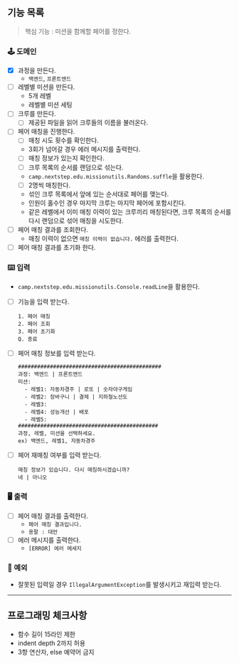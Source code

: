 ## 기능 목록

> 핵심 기능 : 미션을 함께할 페어를 정한다.

### 🕹️ 도메인

- [x] 과정을 만든다.
    - `백엔드`, `프론트엔드`
- [ ] 레벨별 미션을 만든다.
    - 5개 레벨
    - 레벨별 미션 세팅
- [ ] 크루를 만든다.
    - [ ] 제공된 파일을 읽어 크루들의 이름을 불러온다.
- [ ] 페어 매칭을 진행한다.
    - [ ] 매칭 시도 횟수를 확인한다.
    - 3회가 넘어갈 경우 에러 메시지를 출력한다.
    - [ ] 매칭 정보가 있는지 확인한다.
    - [ ] 크루 목록의 순서를 랜덤으로 섞는다.
    - `camp.nextstep.edu.missionutils.Randoms.suffle`을 활용한다.
    - [ ] 2명씩 매칭한다.
    - 섞인 크루 목록에서 앞에 있는 순서대로 페어를 맺는다.
    - 인원이 홀수인 경우 마지막 크루는 마지막 페어에 포함시킨다.
    - 같은 레벨에서 이미 매칭 이력이 있는 크루끼리 매칭된다면, 크루 목록의 순서를 다시 랜덤으로 섞어 매칭을 시도한다.
- [ ] 페어 매칭 결과를 조회한다.
    - 매칭 이력이 없으면 `매칭 이력이 없습니다.` 에러를 출력한다.
- [ ] 페어 매칭 결과를 초기화 한다.

### ⌨️ 입력

- `camp.nextstep.edu.missionutils.Console.readLine`을 활용한다.
- [ ] 기능을 입력 받는다.
    ```text
    1. 페어 매칭
    2. 페어 조회
    3. 페어 초기화
    Q. 종료
    ```
- [ ] 페어 매칭 정보를 입력 받는다.
    ```text
    #############################################
    과정: 백엔드 | 프론트엔드
    미션:
      - 레벨1: 자동차경주 | 로또 | 숫자야구게임
      - 레벨2: 장바구니 | 결제 | 지하철노선도
      - 레벨3: 
      - 레벨4: 성능개선 | 배포
      - 레벨5: 
    ############################################
    과정, 레벨, 미션을 선택하세요.
    ex) 백엔드, 레벨1, 자동차경주
    ```
- [ ] 페어 재매칭 여부를 입력 받는다.
    ```text
    매칭 정보가 있습니다. 다시 매칭하시겠습니까?
    네 | 아니오
    ```

### 🖥 출력

- [ ] 페어 매칭 결과를 출력한다.
    - `페어 매칭 결과입니다.`
    - `용팔 : 대만`
- [ ] 에러 메시지를 출력한다.
    - `[ERROR] 에러 메세지`

### 🧨 예외

- 잘못된 입력일 경우 `IllegalArgumentException`를 발생시키고 재입력 받는다.

---

## 프로그래밍 체크사항

- 함수 길이 15라인 제한
- indent depth 2까지 허용
- 3항 연산자, else 예약어 금지
